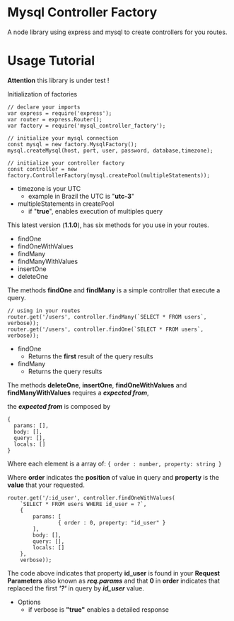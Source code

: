 # Mysql Controller Factory
A node library using express and mysql to create controllers for you routes.

 # Usage Tutorial
 **Attention** this library is under test !

Initialization of factories

    // declare your imports
    var express = require('express');  
    var router = express.Router();  
    var factory = require('mysql_controller_factory');
    
    // initialize your mysql connection
    const mysql = new factory.MysqlFactory();  
    mysql.createMysql(host, port, user, password, database,timezone);
    
    // initialize your controller factory
    const controller = new factory.ControllerFactory(mysql.createPool(multipleStatements)); 

  - timezone is your UTC
      - example in Brazil the UTC is "**utc-3**" 
   - multipleStatements in createPool 
       - if  "**true**", enables execution of multiples query
  
 This latest version (**1.1.0**),  has six methods for you use in your routes.

 - findOne
 - findOneWithValues
 - findMany
 - findManyWithValues
 - insertOne
 - deleteOne

The methods **findOne** and **findMany** is a simple controller that execute a query.

    // using in your routes	
    router.get('/users', controller.findMany(`SELECT * FROM users`, verbose));
    router.get('/users', controller.findOne(`SELECT * FROM users`, verbose));

 - findOne
	 - Returns the **first** result of the query results
 - findMany
	 - Returns the query results  

The methods **deleteOne**, **insertOne**, **findOneWithValues** and **findManyWithValues** requires a ***expected from***,

the ***expected from*** is composed by 

    {  
      params: [],  
      body: [],  
      query: [],  
      locals: []   
    }

Where each element is a array of:
	`{ order : number, property: string } ` 
	
Where **order** indicates the **position** of value in query and **property** is the **value** that your requested.

    router.get('/:id_user', controller.findOneWithValues(
		`SELECT * FROM users WHERE id_user = ?`,
		{
			params: [  
				    { order : 0, property: "id_user" }  
			],  
			body: [],  
			query: [],  
			locals: []
		},
		verbose));

 The code above indicates that property **id_user** is found in your **Request Parameters** also known as ***req.params***  and that **0** in **order** indicates that replaced the first ***'?'*** in query by ***id_user*** value.
 
  - Options
     - if verbose is **"true"**  enables a detailed response
